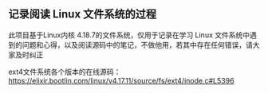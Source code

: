 ## 记录阅读 Linux 文件系统的过程

此项目基于Linux内核 4.18.7的文件系统，仅用于记录在学习 Linux 文件系统中遇到的问题和心得，以及阅读源码中的笔记，不做他用，若其中存在任何错误，请大家及时纠正

ext4文件系统各个版本的在线源码： https://elixir.bootlin.com/linux/v4.17.11/source/fs/ext4/inode.c#L5396 
